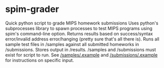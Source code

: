 # spim-grader
Quick python script to grade MIPS homework submissions
Uses python's subprocesses library to spawn processes to test MIPS programs using spim's command-line option. Returns results based on success/syntax error/invalid address error/hanging (pretty sure that's all there is).
Runs all sample test files in /samples against all submitted homeworks in /submissions. Stores output in /results.
/samples and /submissions must exist for script to run.
See [/samples/.example](/samples/.example) and [/submissions/.example](/samples.example) for instructions on specific input.
